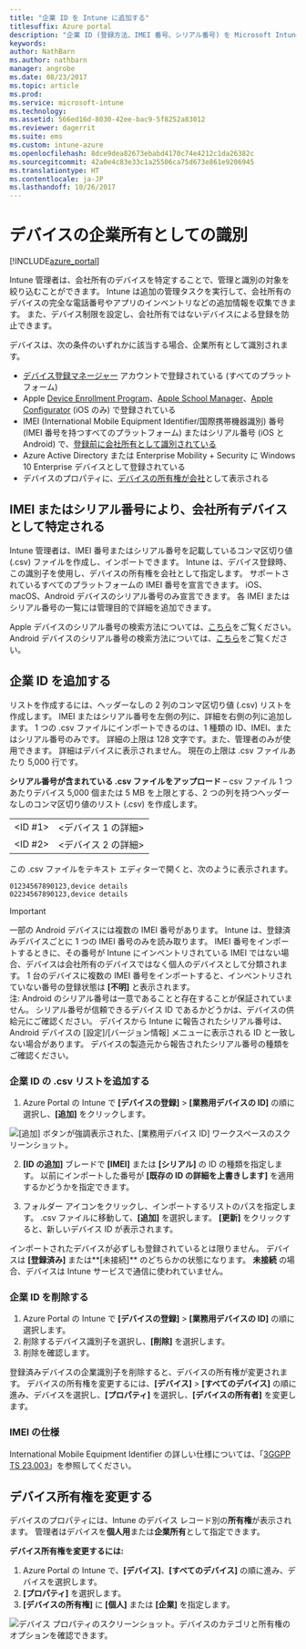 ```yaml
---
title: "企業 ID を Intune に追加する"
titlesuffix: Azure portal
description: "企業 ID (登録方法、IMEI 番号、シリアル番号) を Microsoft Intune に追加する方法について説明します。 \""
keywords: 
author: NathBarn
ms.author: nathbarn
manager: angrobe
ms.date: 08/23/2017
ms.topic: article
ms.prod: 
ms.service: microsoft-intune
ms.technology: 
ms.assetid: 566ed16d-8030-42ee-bac9-5f8252a83012
ms.reviewer: dagerrit
ms.suite: ems
ms.custom: intune-azure
ms.openlocfilehash: 8dce9dea82673ebabd4170c74e4212c1da26382c
ms.sourcegitcommit: 42a0e4c83e33c1a25506ca75d673e861e9206945
ms.translationtype: HT
ms.contentlocale: ja-JP
ms.lasthandoff: 10/26/2017
---
```

# <a name="identify-devices-as-corporate-owned"></a>デバイスの企業所有としての識別

[!INCLUDE[azure_portal](./includes/azure_portal.md)]

Intune 管理者は、会社所有のデバイスを特定することで、管理と識別の対象を絞り込むことができます。 Intune は追加の管理タスクを実行して、会社所有のデバイスの完全な電話番号やアプリのインベントリなどの追加情報を収集できます。 また、デバイス制限を設定し、会社所有ではないデバイスによる登録を防止できます。

デバイスは、次の条件のいずれかに該当する場合、企業所有として識別されます。

- [デバイス登録マネージャー](device-enrollment-manager-enroll.md) アカウントで登録されている (すべてのプラットフォーム)
- Apple [Device Enrollment Program](device-enrollment-program-enroll-ios.md)、[Apple School Manager](apple-school-manager-set-up-ios.md)、[Apple Configurator](apple-configurator-enroll-ios.md) (iOS のみ) で登録されている
- IMEI (International Mobile Equipment Identifier/国際携帯機器識別) 番号 (IMEI 番号を持つすべてのプラットフォーム) またはシリアル番号 (iOS と Android) で、[登録前に会社所有として識別されている](#identify-corporate-owned-devices-with-imei-or-serial-number)
- Azure Active Directory または Enterprise Mobility + Security に Windows 10 Enterprise デバイスとして登録されている
- デバイスのプロパティに、[デバイスの所有権が会社](#change-device-ownership)として表示される

## <a name="identify-corporate-owned-devices-with-imei-or-serial-number"></a>IMEI またはシリアル番号により、会社所有デバイスとして特定される

Intune 管理者は、IMEI 番号またはシリアル番号を記載しているコンマ区切り値 (.csv) ファイルを作成し、インポートできます。 Intune は、デバイス登録時、この識別子を使用し、デバイスの所有権を会社として指定します。 サポートされているすべてのプラットフォームの IMEI 番号を宣言できます。 iOS、macOS、Android デバイスのシリアル番号のみ宣言できます。 各 IMEI またはシリアル番号の一覧には管理目的で詳細を追加できます。

<!-- When you upload serial numbers for company-owned iOS devices, they must be paired with a corporate enrollment profile. Devices must then be enrolled using either Apple’s device enrollment program (DEP) or Apple Configurator to have them appear as company-owned. -->

Apple デバイスのシリアル番号の検索方法については、[こちら](https://support.apple.com/HT204308)をご覧ください。<br>
Android デバイスのシリアル番号の検索方法については、[こちら](https://support.google.com/store/answer/3333000)をご覧ください。

## <a name="add-corporate-identifiers"></a>企業 ID を追加する
リストを作成するには、ヘッダーなしの 2 列のコンマ区切り値 (.csv) リストを作成します。 IMEI またはシリアル番号を左側の列に、詳細を右側の列に追加します。 1 つの .csv ファイルにインポートできるのは、1 種類の ID、IMEI、またはシリアル番号のみです。 詳細の上限は 128 文字です。また、管理者のみが使用できます。 詳細はデバイスに表示されません。 現在の上限は .csv ファイルあたり 5,000 行です。

**シリアル番号が含まれている .csv ファイルをアップロード** – csv ファイル 1 つあたりデバイス 5,000 個または 5 MB を上限とする、2 つの列を持つヘッダーなしのコンマ区切り値のリスト (.csv) を作成します。

|||
|-|-|
|&lt;ID #1&gt;|&lt;デバイス 1 の詳細&gt;|
|&lt;ID #2&gt;|&lt;デバイス 2 の詳細&gt;|

この .csv ファイルをテキスト エディターで開くと、次のように表示されます。

```
01234567890123,device details
02234567890123,device details
```

> [!IMPORTANT]
> 一部の Android デバイスには複数の IMEI 番号があります。 Intune は、登録済みデバイスごとに 1 つの IMEI 番号のみを読み取ります。 IMEI 番号をインポートするときに、その番号が Intune にインベントリされている IMEI ではない場合、デバイスは会社所有のデバイスではなく個人のデバイスとして分類されます。 1 台のデバイスに複数の IMEI 番号をインポートすると、インベントリされていない番号の登録状態は **[不明]** と表示されます。<br>
>注: Android のシリアル番号は一意であることと存在することが保証されていません。 シリアル番号が信頼できるデバイス ID であるかどうかは、デバイスの供給元にご確認ください。
>デバイスから Intune に報告されたシリアル番号は、Android デバイスの [設定]/[バージョン情報] メニューに表示される ID と一致しない場合があります。 デバイスの製造元から報告されたシリアル番号の種類をご確認ください。

### <a name="add-a-csv-list-of-corporate-identifiers"></a>企業 ID の .csv リストを追加する

1. Azure Portal の Intune で **[デバイスの登録]** > **[業務用デバイスの ID]** の順に選択し、**[追加]** をクリックします。

 ![[追加] ボタンが強調表示された、[業務用デバイス ID] ワークスペースのスクリーンショット。](./media/add-corp-id.png)

2. **[ID の追加]** ブレードで **[IMEI]** または **[シリアル]** の ID の種類を指定します。 以前にインポートした番号が **[既存の ID の詳細を上書きします]** を適用するかどうかを指定できます。

3. フォルダー アイコンをクリックし、インポートするリストのパスを指定します。 .csv ファイルに移動して、**[追加]** を選択します。 **[更新]** をクリックすると、新しいデバイス ID が表示されます。

インポートされたデバイスが必ずしも登録されているとは限りません。 デバイスは **[登録済み]** または**[未接続]** のどちらかの状態になります。 **未接続** の場合、デバイスは Intune サービスで通信に使われていません。

### <a name="delete-corporate-identifiers"></a>企業 ID を削除する

1. Azure Portal の Intune で **[デバイスの登録]** > **[業務用デバイスの ID]** の順に選択します。
2. 削除するデバイス識別子を選択し、**[削除]** を選択します。
3. 削除を確認します。

登録済みデバイスの企業識別子を削除すると、デバイスの所有権が変更されます。 デバイスの所有権を変更するには、**[デバイス]** > **[すべてのデバイス]** の順に進み、デバイスを選択し、**[プロパティ]** を選択し、**[デバイスの所有者]** を変更します。

### <a name="imei-specifications"></a>IMEI の仕様
International Mobile Equipment Identifier の詳しい仕様については、「[3GGPP TS 23.003](https://portal.3gpp.org/desktopmodules/Specifications/SpecificationDetails.aspx?specificationId=729)」を参照してください。

## <a name="change-device-ownership"></a>デバイス所有権を変更する

デバイスのプロパティには、Intune のデバイス レコード別の**所有権**が表示されます。 管理者はデバイスを**個人用**または**企業所有**として指定できます。

**デバイス所有権を変更するには:**
1. Azure Portal の Intune で、**[デバイス]**、**[すべてのデバイス]** の順に進み、デバイスを選択します。
3. **[プロパティ]** を選択します。
4. **[デバイスの所有権]** に **[個人]** または **[企業]** を指定します。

  ![デバイス プロパティのスクリーンショット。デバイスのカテゴリと所有権のオプションを確認できます。](./media/device-properties.png)
